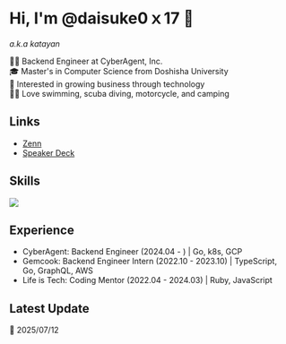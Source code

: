 # Hi, I'm @daisuke0ｘ17 👋
*a.k.a katayan*

🧑‍💻 Backend Engineer at CyberAgent, Inc.<br />
🎓 Master's in Computer Science from Doshisha University<br />
🔭 Interested in growing business through technology<br />
🏊‍♂️ Love swimming, scuba diving, motorcycle, and camping

## Links
- [Zenn](https://zenn.dev/daisuke23)
- [Speaker Deck](https://speakerdeck.com/daisuke0x17)

## Skills
<img src="https://skillicons.dev/icons?i=aws,discord,docker,gcp,git,github,githubactions,go,grafana,graphql,kubernetes,mysql,nestjs,javascript,notion,postgres,postman,python,redis,terraform,typescript,vscode&theme=light&perline=8" /> 

## Experience
- CyberAgent: Backend Engineer (2024.04 - ) | Go, k8s, GCP
- Gemcook: Backend Engineer Intern (2022.10 - 2023.10) | TypeScript, Go, GraphQL, AWS
- Life is Tech: Coding Mentor (2022.04 - 2024.03) | Ruby, JavaScript

## Latest Update
:date: 2025/07/12
